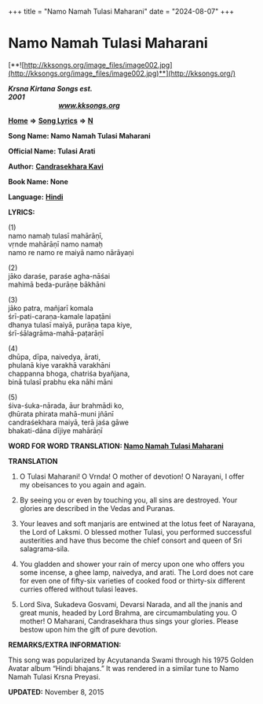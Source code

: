 +++
title = "Namo Namah Tulasi Maharani"
date = "2024-08-07"
+++

# Namo Namah Tulasi Maharani
[**![http://kksongs.org/image_files/image002.jpg](http://kksongs.org/image_files/image002.jpg)**](http://kksongs.org/)

**_Krsna Kirtana Songs est. 2001_**                                                                                                                                                 **_www.kksongs.org_**

[**Home**](http://kksongs.org/) **⇒** [**Song Lyrics**](http://kksongs.org/lyrics.html) **⇒** [**N**](http://kksongs.org/songs/song_n.html)

**Song Name: Namo Namah Tulasi Maharani**

**Official Name: Tulasi Arati**

**Author:** [**Candrasekhara Kavi**](http://kksongs.org/authors/list/candrasekharakavi.html)

**Book Name: None**

**Language:** [**Hindi**](http://kksongs.org/language/list/hindi.html)

**LYRICS:**

(1)  
namo namaḥ tulasī mahārāṇī,  
vṛnde mahārāṇī namo namaḥ  
namo re namo re maiyā namo nārāyaṇi

(2)  
jāko daraśe, paraśe agha-nāśai  
mahimā beda-purāṇe bākhāni

(3)  
jāko patra, mañjarī komala  
śrī-pati-caraṇa-kamale lapaṭāni  
dhanya tulasī maiyā, purāṇa tapa kiye,  
śrī-śālagrāma-mahā-paṭarāṇī

(4)  
dhūpa, dīpa, naivedya, ārati,  
phulanā kiye varakhā varakhāni  
chappanna bhoga, chatriśa byañjana,  
binā tulasī prabhu eka nāhi māni

(5)  
śiva-śuka-nārada, āur brahmādi ko,  
ḍhūrata phirata mahā-muni jñānī  
candraśekhara maiyā, terā jaśa gāwe  
bhakati-dāna dījiye mahārāṇī

**WORD FOR WORD TRANSLATION: [Namo Namah Tulasi Maharani](http://kksongs.org/synonym/namonamahtulasimaharani.html)**

**TRANSLATION**

1) O Tulasi Maharani! O Vrnda! O mother of devotion! O Narayani, I offer my obeisances to you again and again.

2) By seeing you or even by touching you, all sins are destroyed. Your glories are described in the Vedas and Puranas.

3) Your leaves and soft manjaris are entwined at the lotus feet of Narayana, the Lord of Laksmi. O blessed mother Tulasi, you performed successful austerities and have thus become the chief consort and queen of Sri salagrama-sila.

4) You gladden and shower your rain of mercy upon one who offers you some incense, a ghee lamp, naivedya, and arati. The Lord does not care for even one of fifty-six varieties of cooked food or thirty-six different curries offered without tulasi leaves.

5) Lord Siva, Sukadeva Gosvami, Devarsi Narada, and all the jnanis and great munis, headed by Lord Brahma, are circumambulating you. O mother! O Maharani, Candrasekhara thus sings your glories. Please bestow upon him the gift of pure devotion.

**REMARKS/EXTRA INFORMATION:**

This song was popularized by Acyutananda Swami through his 1975 Golden Avatar album “Hindi bhajans.” It was rendered in a similar tune to Namo Namah Tulasi Krsna Preyasi.

**UPDATED:** November 8, 2015